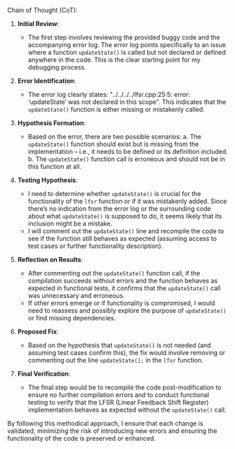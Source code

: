 Chain of Thought (CoT):

1. **Initial Review**:
   - The first step involves reviewing the provided buggy code and the accompanying error log. The error log points specifically to an issue where a function `updateState()` is called but not declared or defined anywhere in the code. This is the clear starting point for my debugging process.

2. **Error Identification**:
   - The error log clearly states: "../../../../lfsr.cpp:25:5: error: ‘updateState’ was not declared in this scope". This indicates that the `updateState()` function is either missing or mistakenly called.

3. **Hypothesis Formation**:
   - Based on the error, there are two possible scenarios:
     a. The `updateState()` function should exist but is missing from the implementation – i.e., it needs to be defined or its definition included.
     b. The `updateState()` function call is erroneous and should not be in this function at all.

4. **Testing Hypothesis**:
   - I need to determine whether `updateState()` is crucial for the functionality of the `lfsr` function or if it was mistakenly added. Since there’s no indication from the error log or the surrounding code about what `updateState()` is supposed to do, it seems likely that its inclusion might be a mistake.
   - I will comment out the `updateState()` line and recompile the code to see if the function still behaves as expected (assuming access to test cases or further functionality description).

5. **Reflection on Results**:
   - After commenting out the `updateState()` function call, if the compilation succeeds without errors and the function behaves as expected in functional tests, it confirms that the `updateState()` call was unnecessary and erroneous.
   - If other errors emerge or if functionality is compromised, I would need to reassess and possibly explore the purpose of `updateState()` or find missing dependencies.

6. **Proposed Fix**:
   - Based on the hypothesis that `updateState()` is not needed (and assuming test cases confirm this), the fix would involve removing or commenting out the line `updateState();` in the `lfsr` function.

7. **Final Verification**:
   - The final step would be to recompile the code post-modification to ensure no further compilation errors and to conduct functional testing to verify that the LFSR (Linear Feedback Shift Register) implementation behaves as expected without the `updateState()` call.

By following this methodical approach, I ensure that each change is validated, minimizing the risk of introducing new errors and ensuring the functionality of the code is preserved or enhanced.